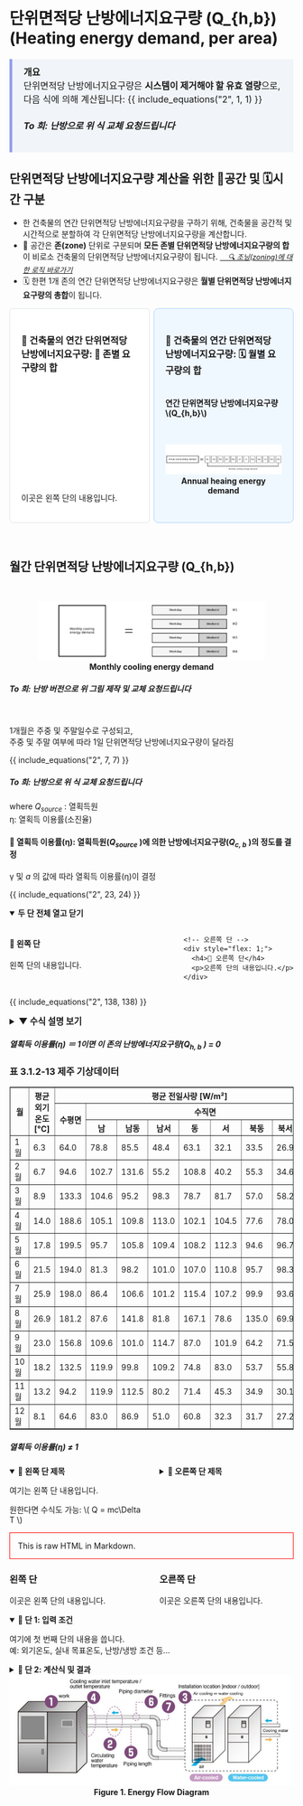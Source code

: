 # 단위면적당 난방에너지요구량  \(Q_{h,b}\) (Heating energy demand, per area) 

<div div style="
  background-color: #F1F5F9;
  border-left: 5px solid rgb(147, 160, 238);
  padding: 10px 20px;
  margin-top: 20px;
  font-size: 16px;
">
        <strong>개요</strong><br>
        단위면적당 난방에너지요구량은 <strong>시스템이 제거해야 할 유효 열량</strong>으로, 다음 식에 의해 계산됩니다:
        {{ include_equations("2", 1, 1) }}
        <h5> To 희: 난방으로 위 식 교체 요청드립니다</h5>
</div>

## 단위면적당 난방에너지요구량 계산을 위한 📐공간 및 🗓️시간 구분
- 한 건축물의 연간 단위면적당 난방에너지요구량을 구하기 위해, 건축물을 공간적 및 시간적으로 분할하여 각 단위면적당 난방에너지요구량을 계산합니다.   
- 📐 공간은 <strong>존(zone)</strong> 단위로 구분되며 <strong>모든 존별 단위면적당 난방에너지요구량의 합</strong>이 비로소 건축물의 단위면적당 난방에너지요구량이 됩니다. <span style="font-size: 0.9em; font-style: italic;">[&nbsp;&nbsp;&nbsp;&nbsp;🔍 조닝(zoning)에 대한 로직 바로가기](../1.%20ECO2%20Logic%20Guide/Zoning.md)</span>
- 🗓️ 한편 1개 존의 연간 단위면적당 난방에너지요구량은 <strong>월별 단위면적당 난방에너지요구량의 총합</strong>이 됩니다.

<div style="display: flex; gap: 0.5em; align-items: stretch;">
    <div style="
    flex: 1;
    background:rgb(255, 255, 255);
    border: 1.5px solid rgb(225, 226, 228);
    border-radius: 6px;
    padding: 20px;
    display: flex;
    flex-direction: column;
    justify-content: space-between;
  ">
    <h3> 🔹 건축물의 연간 단위면적당 난방에너지요구량: 📐 존별 요구량의 합</h3>
    <h4></h4>
    <p>이곳은 왼쪽 단의 내용입니다.</p>
  </div>
    <div style="
    flex: 1;
    background: #f0f8ff;
    border: 1px solid #aad4ff;
    border-radius: 8px;
    padding: 20px;
    display: flex;
    flex-direction: column;
    justify-content: space-between;
  ">
    <h3> 🔹 건축물의 연간 단위면적당 난방에너지요구량: 🗓️ 월별 요구량의 합</h3>
    <h4>연간 단위면적당 난방에너지요구량 \(Q_{h,b}\)</h4>
    <p><center>
  <img src="./../_figs/adjusted_left_box_width_c.png" style="max-width: 100%;" alt="Annual & monthly cooling energy demand">
  <div><strong>Annual heaing energy demand</strong></div>
</center>
</p>
  </div>
</div>



&nbsp;<br>

##  **월간** 단위면적당 난방에너지요구량 \(Q_{h,b}\)

&nbsp;<br>

<center>
  <img src="./../_figs/Monthly cooling energy demand.png" style="max-width: 80%;" alt="Monthly cooling energy demand">
  <div><strong>Monthly cooling energy demand</strong></div>
</center>

<h5> To 희: 난방 버전으로 위 그림 제작 및 교체 요청드립니다</h5>
&nbsp;<br>


1개월은 주중 및 주말일수로 구성되고,  
주중 및 주말 여부에 따라 1일 단위면적당 난방에너지요구량이 달라짐

{{ include_equations("2", 7, 7) }}  
<h5> To 희: 난방으로 위 식 교체 요청드립니다</h5>

where 
<em>Q<sub>source</sub></em> : 열획득원  
&eta;: 열획득 이용률(소진율) 

#### 🚩 열획득 이용률(&eta;): 열획득원(<em>Q<sub>source</sub></em> )에 의한 난방에너지요구량(<em>Q<sub>c, b</sub></em> )의 정도를 결정 
&gamma; 및 <em>a </em>의 값에 따라 열획득 이용률(&eta;)이 결정  

{{ include_equations("2", 23, 24) }}  


<details open>
  <summary><strong> 두 단 전체 열고 닫기</strong></summary>

  <div style="display: flex; gap: 2em; margin-top: 1em;">
    <!-- 왼쪽 단 -->
    <div style="flex: 1;">
      <h4>🔹 왼쪽 단</h4>
      <p>왼쪽 단의 내용입니다.</p>
    </div>

    <!-- 오른쪽 단 -->
    <div style="flex: 1;">
      <h4>🔸 오른쪽 단</h4>
      <p>오른쪽 단의 내용입니다.</p>
    </div>
  </div>

</details>


{{ include_equations("2", 138, 138) }}  

<details>
  <summary style="font-weight: bold; font-size: 1.1em;">▼ 수식 설명 보기</summary>
  <div style="display: flex; gap: 2em; margin-top: 1em;">
    <div style="flex: 1;">
      <h3>왼쪽 단</h3>
      <p>이곳은 왼쪽 단의 내용입니다. 예: 수식에 사용된 변수 설명</p>
    </div>
    <div style="flex: 1;">
      <h3>오른쪽 단</h3>
      <p>이곳은 오른쪽 단의 내용입니다. 예: 실제 적용 사례나 계산 예시</p>
    </div>
  </div>
</details>



##### 열획득 이용률(&eta;) ＝ 1이면 이 존의 난방에너지요구량(<em>Q<sub>h, b</sub></em> ) = 0


<h3>표 3.1.2-13 제주 기상데이터</h3>

<table border="1">
  <thead>
    <tr>
      <th rowspan="3">월</th>
      <th rowspan="3">평균 외기온도<br>[°C]</th>
      <th colspan="10">평균 전일사량 [W/m²]</th>
    </tr>
    <tr>
      <th rowspan="2">수평면</th>
      <th colspan="9">수직면</th>
    </tr>
    <tr>
      <th>남</th>
      <th>남동</th>
      <th>남서</th>
      <th>동</th>
      <th>서</th>
      <th>북동</th>
      <th>북서</th>
      <th>북</th>
    </tr>
  </thead>
  <tbody>
    <tr><td>1월</td><td>6.3</td><td>64.0</td><td>78.8</td><td>85.5</td><td>48.4</td><td>63.1</td><td>32.1</td><td>33.5</td><td>26.9</td><td>26.8</td></tr>
    <tr><td>2월</td><td>6.7</td><td>94.6</td><td>102.7</td><td>131.6</td><td>55.2</td><td>108.8</td><td>40.2</td><td>55.3</td><td>34.6</td><td>34.2</td></tr>
    <tr><td>3월</td><td>8.9</td><td>133.3</td><td>104.6</td><td>95.2</td><td>98.3</td><td>78.7</td><td>81.7</td><td>57.0</td><td>58.2</td><td>49.2</td></tr>
    <tr><td>4월</td><td>14.0</td><td>188.6</td><td>105.1</td><td>109.8</td><td>113.0</td><td>102.1</td><td>104.5</td><td>77.6</td><td>78.0</td><td>57.5</td></tr>
    <tr><td>5월</td><td>17.8</td><td>199.5</td><td>95.7</td><td>105.8</td><td>109.4</td><td>108.2</td><td>112.3</td><td>94.6</td><td>96.7</td><td>78.9</td></tr>
    <tr><td>6월</td><td>21.5</td><td>194.0</td><td>81.3</td><td>98.2</td><td>101.0</td><td>107.0</td><td>110.8</td><td>95.7</td><td>98.3</td><td>77.7</td></tr>
    <tr><td>7월</td><td>25.9</td><td>198.0</td><td>86.4</td><td>106.6</td><td>101.2</td><td>115.4</td><td>107.2</td><td>99.9</td><td>93.6</td><td>76.4</td></tr>
    <tr><td>8월</td><td>26.9</td><td>181.2</td><td>87.6</td><td>141.8</td><td>81.8</td><td>167.1</td><td>78.6</td><td>135.0</td><td>69.9</td><td>74.4</td></tr>
    <tr><td>9월</td><td>23.0</td><td>156.8</td><td>109.6</td><td>101.0</td><td>114.7</td><td>87.0</td><td>101.9</td><td>64.2</td><td>71.5</td><td>53.0</td></tr>
    <tr><td>10월</td><td>18.2</td><td>132.5</td><td>119.9</td><td>99.8</td><td>109.2</td><td>74.8</td><td>83.0</td><td>53.7</td><td>55.8</td><td>49.5</td></tr>
    <tr><td>11월</td><td>13.2</td><td>94.2</td><td>119.9</td><td>112.5</td><td>80.2</td><td>71.4</td><td>45.3</td><td>34.9</td><td>30.1</td><td>29.6</td></tr>
    <tr><td>12월</td><td>8.1</td><td>64.6</td><td>83.0</td><td>86.9</td><td>51.0</td><td>60.8</td><td>32.3</td><td>31.7</td><td>27.2</td><td>27.1</td></tr>
  </tbody>
</table>



##### 열획득 이용률(&eta;) ≠ 1


<div style="display: flex; gap: 2em;">

  <!-- 왼쪽 단 -->
  <div style="flex: 1;">
    <details open>
      <summary><strong>🔹 왼쪽 단 제목</strong></summary>
      <p>여기는 왼쪽 단 내용입니다.</p>
      <p>원한다면 수식도 가능: \( Q = mc\Delta T \)</p>
    </details>
  </div>

  <!-- 오른쪽 단 -->
  <div style="flex: 1;">
    <details>
      <summary><strong>🔸 오른쪽 단 제목</strong></summary>
      <p>여기는 오른쪽 단 내용입니다.</p>
      <ul>
        <li>항목 1</li>
        <li>항목 2</li>
      </ul>
    </details>
  </div>

</div>




<div style="border: 1px solid red; padding: 1em;">
This is raw HTML in Markdown.
</div>

<div style="display: flex; gap: 2em;">
  <div style="flex: 1;">
    <h3>왼쪽 단</h3>
    <p>이곳은 왼쪽 단의 내용입니다.</p>
  </div>
  <div style="flex: 1;">
    <h3>오른쪽 단</h3>
    <p>이곳은 오른쪽 단의 내용입니다.</p>
  </div>
</div>


<details open>
<summary><strong>🔹 단 1: 입력 조건</strong></summary>

여기에 첫 번째 단의 내용을 씁니다.  
예: 외기온도, 실내 목표온도, 난방/냉방 조건 등...

</details>

<details>
<summary><strong>🔸 단 2: 계산식 및 결과</strong></summary>

여기는 두 번째 단입니다.  
$$ Q_{cooling} = (1 - \eta) \cdot Q_{source} $$

</details>



<center>
  <img src="./../_images/fig1.jpg" width="600" alt="Energy Flow Diagram">
  <div><strong>Figure 1. Energy Flow Diagram</strong></div>
</center>
